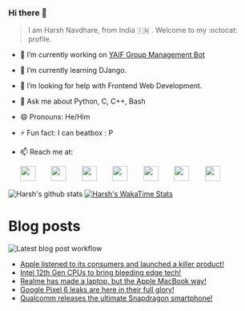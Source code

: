 ### Hi there 👋

> I am Harsh Navdhare, from India :india: . Welcome to my :octocat: profile.

* 🔭 I’m currently working on [YAIF Group Management Bot](https://github.com/YAIFoundation/YAR_Manager_Bot)
* 🌱 I’m currently learning DJango.
* 🤔 I’m looking for help with Frontend Web Development.
* 💬 Ask me about Python, C, C++, Bash
* 😄 Pronouns: He/Him
* ⚡ Fun fact: I can beatbox : P
* 📫 Reach me at: 
 

    [<img src="https://simpleicons.org/icons/instagram.svg" width="30">](https://www.instagram.com/plus_infinity.hn) &nbsp;&nbsp;&nbsp;&nbsp;&nbsp;&nbsp;
    [<img src="https://simpleicons.org/icons/facebook.svg" width="30">](https://www.facebook.com/harsh.navdhare.infinity) &nbsp;&nbsp;&nbsp;&nbsp;&nbsp;&nbsp; 
    [<img src="https://simpleicons.org/icons/twitter.svg" width="30">](https://twitter.com/hnavdhare) &nbsp;&nbsp;&nbsp;&nbsp;&nbsp;&nbsp; 
    [<img src="https://simpleicons.org/icons/xdadevelopers.svg" width="30">](https://forum.xda-developers.com/member.php?u=8122486) &nbsp;&nbsp;&nbsp;&nbsp;&nbsp;&nbsp; 
    [<img src="https://simpleicons.org/icons/telegram.svg" width="30">](https://t.me/infinitEplus) &nbsp;&nbsp;&nbsp;&nbsp;&nbsp;&nbsp;
    [<img src="https://simpleicons.org/icons/snapchat.svg" width="30">](https://www.snapchat.com/add/plus.infinity) &nbsp;&nbsp;&nbsp;&nbsp;&nbsp;&nbsp; 
    [<img src="https://simpleicons.org/icons/gmail.svg" width="30">](mailto:navdhareharsh2001@gmail.com)

 
 

![Harsh's github stats](https://github-readme-stats-infinity-plus.vercel.app/api?username=infinity-plus&show_icons=true&count_private=true&theme=dark) [![Harsh's WakaTime Stats](https://github-readme-stats-infinity-plus.vercel.app/api/wakatime?username=infinity_plus&theme=dark)](https://wakatime.com/@infinity_plus)

# Blog posts

![Latest blog post workflow](https://github.com/infinity-plus/infinity-plus/workflows/Latest%20blog%20post%20workflow/badge.svg)

<!-- BLOG-POST-LIST:START -->
- [Apple listened to its consumers and launched a killer product!](https://spadebee.com/2021/07/14/apple-listened-to-its-consumers-and-launched-a-killer-product/?utm_source=rss&utm_medium=rss&utm_campaign=apple-listened-to-its-consumers-and-launched-a-killer-product)
- [Intel 12th Gen CPUs to bring bleeding edge tech!](https://spadebee.com/2021/07/12/intel-12th-gen-cpus-to-bring-bleeding-edge-tech/?utm_source=rss&utm_medium=rss&utm_campaign=intel-12th-gen-cpus-to-bring-bleeding-edge-tech)
- [Realme has made a laptop, but the Apple MacBook way!](https://spadebee.com/2021/07/12/realme-has-made-a-laptop-but-the-apple-macbook-way/?utm_source=rss&utm_medium=rss&utm_campaign=realme-has-made-a-laptop-but-the-apple-macbook-way)
- [Google Pixel 6 leaks are here in their full glory!](https://spadebee.com/2021/07/10/google-pixel-6-leaks-are-here-in-their-full-glory/?utm_source=rss&utm_medium=rss&utm_campaign=google-pixel-6-leaks-are-here-in-their-full-glory)
- [Qualcomm releases the ultimate Snapdragon smartphone!](https://spadebee.com/2021/07/09/qualcomm-releases-the-ultimate-snapdragon-smartphone/?utm_source=rss&utm_medium=rss&utm_campaign=qualcomm-releases-the-ultimate-snapdragon-smartphone)
<!-- BLOG-POST-LIST:END -->
